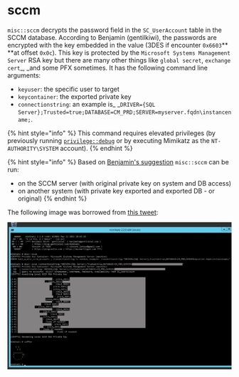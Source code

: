# sccm

`misc::sccm` decrypts the password field in the `SC_UserAccount` table in the SCCM database. According to Benjamin (gentilkiwi), the passwords are encrypted with the key embedded in the value (3DES if encounter `0x6603`** **at offset `0x0c`). This key is protected by the `Microsoft Systems Management Server` RSA key but there are many other things like `global secret`, `exchange cert`_, _and some PFX sometimes. It has the following command line arguments:

* `keyuser`: the specific user to target
* `keycontainer`: the exported private key
* `connectionstring`: an example is_ _`DRIVER={SQL Server};Trusted=true;DATABASE=CM_PRD;SERVER=myserver.fqdn\instancename;`.

{% hint style="info" %}
This command requires elevated privileges (by previously running [`privilege::debug`](../privilege/debug.md) or by executing Mimikatz as the `NT-AUTHORITY\SYSTEM` account).
{% endhint %}

{% hint style="info" %}
Based on [Benjamin's suggestion](https://twitter.com/gentilkiwi/status/1399826927112830979?s=20) `misc::sccm` can be run:

* on the SCCM server (with original private key on system and DB access)
* on another system (with private key exported and exported DB - or original)
{% endhint %}

The following image was borrowed from [this tweet](https://twitter.com/gentilkiwi/status/1392204021461569537):

![Decrypt passwords in the SCCM database](<../../../.gitbook/assets/1 (3).PNG>)
